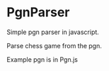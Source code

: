 # PgnParser

Simple pgn parser in javascript.

Parse chess game from the pgn.

Example pgn is in Pgn.js
